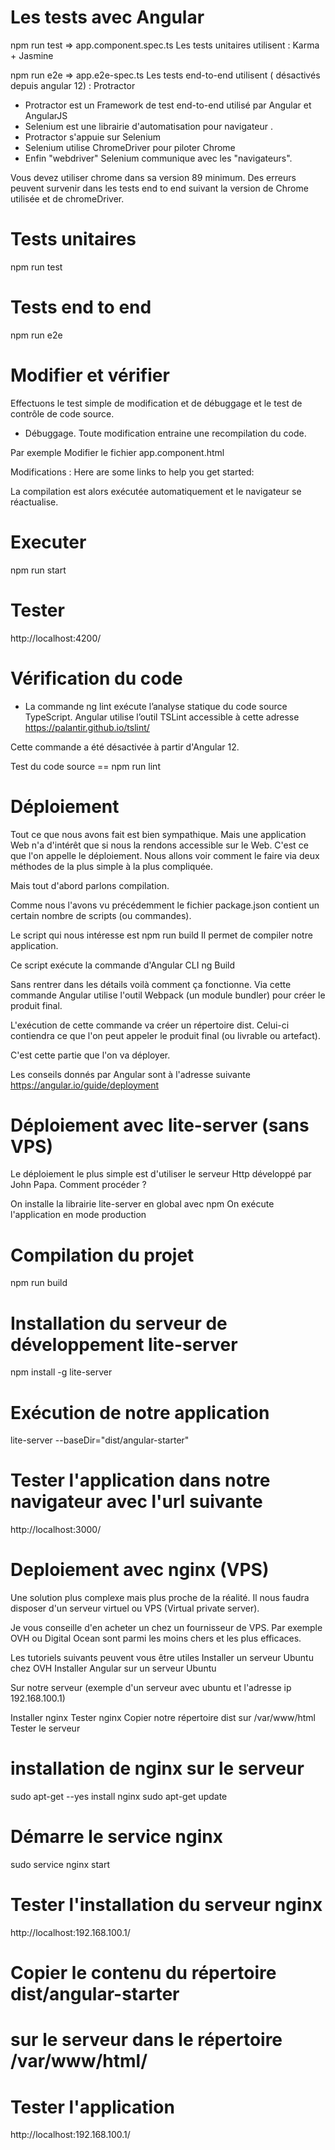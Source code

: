 # Les tests avec Angular

npm run test => app.component.spec.ts
Les tests unitaires utilisent : Karma + Jasmine

npm run e2e => app.e2e-spec.ts
Les tests end-to-end utilisent ( désactivés depuis angular 12) : Protractor

- Protractor est un Framework de test end-to-end utilisé par Angular et AngularJS
- Selenium est une librairie d'automatisation pour navigateur .
- Protractor s'appuie sur Selenium
- Selenium utilise ChromeDriver pour piloter Chrome
- Enfin "webdriver" Selenium communique avec les "navigateurs".

Vous devez utiliser chrome dans sa version 89 minimum.
Des erreurs peuvent survenir dans les tests end to end suivant la version de Chrome utilisée et de chromeDriver.

# Tests unitaires

npm run test

# Tests end to end

npm run e2e

# Modifier et vérifier

Effectuons le test simple de modification et de débuggage et le test de contrôle de code source.

- Débuggage.
  Toute modification entraine une recompilation du code.

Par exemple Modifier le fichier app.component.html

<p>Modifications : Here are some links to help you get started:</p>

La compilation est alors exécutée automatiquement et le navigateur se réactualise.

# Executer

npm run start

# Tester

http://localhost:4200/

# Vérification du code

- La commande ng lint exécute l’analyse statique du code source TypeScript.
  Angular utilise l’outil TSLint accessible à cette adresse https://palantir.github.io/tslint/

Cette commande a été désactivée à partir d'Angular 12.

Test du code source == npm run lint

# Déploiement

Tout ce que nous avons fait est bien sympathique.
Mais une application Web n'a d'intérêt que si nous la rendons accessible sur le Web.
C'est ce que l'on appelle le déploiement.
Nous allons voir comment le faire via deux méthodes de la plus simple à la plus compliquée.

Mais tout d'abord parlons compilation.

Comme nous l'avons vu précédemment le fichier package.json contient un certain nombre de scripts (ou commandes).

Le script qui nous intéresse est npm run build
Il permet de compiler notre application.

Ce script exécute la commande d'Angular CLI
ng Build

Sans rentrer dans les détails voilà comment ça fonctionne.
Via cette commande Angular utilise l'outil Webpack (un module bundler) pour créer le produit final.

L'exécution de cette commande va créer un répertoire dist.
Celui-ci contiendra ce que l'on peut appeler le produit final (ou livrable ou artefact).

C'est cette partie que l'on va déployer.

Les conseils donnés par Angular sont à l'adresse suivante
https://angular.io/guide/deployment

# Déploiement avec lite-server (sans VPS)

Le déploiement le plus simple est d'utiliser le serveur Http développé par John Papa.
Comment procéder ?

On installe la librairie lite-server en global avec npm
On exécute l'application en mode production

# Compilation du projet

npm run build

# Installation du serveur de développement lite-server

npm install -g lite-server

# Exécution de notre application

lite-server --baseDir="dist/angular-starter"

# Tester l'application dans notre navigateur avec l'url suivante

http://localhost:3000/

# Deploiement avec nginx (VPS)

Une solution plus complexe mais plus proche de la réalité.
Il nous faudra disposer d'un serveur virtuel ou VPS (Virtual private server).

Je vous conseille d'en acheter un chez un fournisseur de VPS.
Par exemple OVH ou Digital Ocean sont parmi les moins chers et les plus efficaces.

Les tutoriels suivants peuvent vous être utiles
Installer un serveur Ubuntu chez OVH
Installer Angular sur un serveur Ubuntu

Sur notre serveur (exemple d'un serveur avec ubuntu et l'adresse ip 192.168.100.1)

Installer nginx
Tester nginx
Copier notre répertoire dist sur /var/www/html
Tester le serveur

# installation de nginx sur le serveur

sudo apt-get --yes install nginx
sudo apt-get update

# Démarre le service nginx

sudo service nginx start

# Tester l'installation du serveur nginx

http://localhost:192.168.100.1/

# Copier le contenu du répertoire dist/angular-starter

# sur le serveur dans le répertoire /var/www/html/

# Tester l'application

http://localhost:192.168.100.1/
